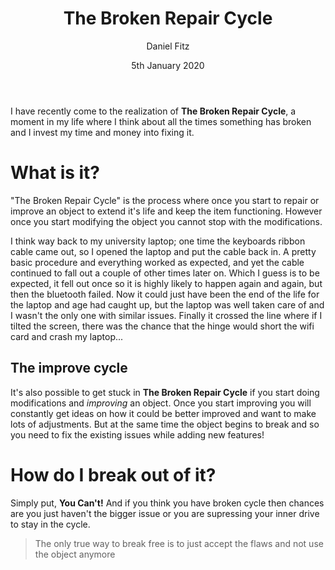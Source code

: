 ﻿---
title: The Broken Repair Cycle
author: Daniel Fitz
date: 5th January 2020
featured: true
---

I have recently come to the realization of **The Broken Repair Cycle**, a moment in my life where I think about all the times something has broken and I invest my time and money into fixing it.

# What is it?
"The Broken Repair Cycle" is the process where once you start to repair or improve an object to extend it's life and keep the item functioning. However once you start modifying the object you cannot stop with the modifications. 

I think way back to my university laptop; one time the keyboards ribbon cable came out, so I opened the laptop and put the cable back in. A pretty basic procedure and everything worked as expected, and yet the cable continued to fall out a couple of other times later on. Which I guess is to be expected, it fell out once so it is highly likely to happen again and again, but then the bluetooth failed. Now it could just have been the end of the life for the laptop and age had caught up, but the laptop was well taken care of and I wasn't the only one with similar issues. Finally it crossed the line where if I tilted the screen, there was the chance that the hinge would short the wifi card and crash my laptop...

## The improve cycle
It's also possible to get stuck in **The Broken Repair Cycle** if you start doing modifications and *improving* an object. Once you start improving you will constantly get ideas on how it could be better improved and want to make lots of adjustments. But at the same time the object begins to break and so you need to fix the existing issues while adding new features!

# How do I break out of it?
Simply put, **You Can't!** And if you think you have broken cycle then chances are you just haven't the bigger issue or you are supressing your inner drive to stay in the cycle.

> The only true way to break free is to just accept the flaws and not use the object anymore